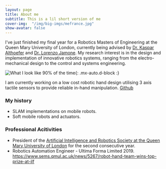 ```yaml
---
layout: page
title: About me
subtitle: This is a lil short version of me
cover-img:  "/img/big-imgs/mefrance.jpg"
show-avatar: false
---
```



I've just finished my final year for a Robotics Masters of Engineering at the Queen Mary University of London, currently being advised by <a href="https://www.sems.qmul.ac.uk/staff/k.althoefer">Dr. Kaspar Althoefer</a> and <a href="http://lorejam.blogspot.com/">Dr. Lorenzo Jamone</a>.
My research interest is in the design and implementation of innovative robotics systems, ranging from the electro-mechanical design to the control and systems engineering. 

![What I look like 90% of the time](/img/gif/meincar.gif){: .mx-auto.d-block :}

I am currently working on a low cost robotic hand design utilising 3 axis tactile sensors to provide reliable in-hand manipulation.  [Github](https://github.com/sam-eee/jamkit_robot_hand)

### My history

- SLAM implementations on mobile robots.
- Soft mobile robots and actuators.


### Professional Acitivities
- President of the [Artificial Intelligence and Robotics Society at the Queen Mary University of London](http://qmrs.co.uk) for the second consecutive year.
- Robotics Automation Engineer - Ultima Forma Limited 2019.
https://www.sems.qmul.ac.uk/news/5267/robot-hand-team-wins-top-prize-at-ilf
